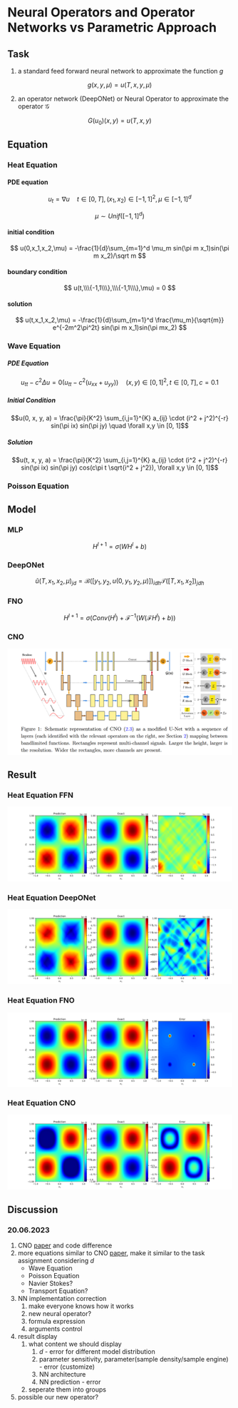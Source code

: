 # Neural Operators and Operator Networks vs Parametric Approach

## Task 

1. a standard feed forward neural network to approximate the function $g$

$$
g(x,y,\mu ) = u(T, x, y, \mu )
$$

2. an operator network (DeepONet) or Neural Operator to approximate the operator $\mathcal G$

$$
G(u_0)(x,y) = u(T,x,y)
$$

## Equation

### Heat  Equation

#### PDE equation

$$
u_t = \nabla u\quad t \in [0,T],(x_1,x_2)\in [-1,1]^2, \mu\in [-1,1]^d
$$

$$
\mu\sim Unif([-1,1]^d)
$$

#### initial condition

$$
u(0,x_1,x_2,\mu) = -\frac{1}{d}\sum_{m=1}^d  \mu_m sin(\pi m x_1)sin(\pi m x_2)/\sqrt m
$$
#### boundary condition

$$
u(t,\\\{-1,1\\\},\\\{-1,1\\\},\mu) = 0
$$

#### solution 

$$
u(t,x_1,x_2,\mu) = -\frac{1}{d}\sum_{m=1}^d \frac{\mu_m}{\sqrt{m}} e^{-2m^2\pi^2t} sin(\pi m  x_1)sin(\pi mx_2)
$$

### Wave Equation

##### PDE Equation

$$ u_{tt} - c^2 \Delta u = 0 (u_{tt} - c^2(u_{xx} + u_{yy})) \quad (x, y) \in [0, 1]^2, t \in [0, T], c = 0.1 $$   

##### Initial Condition

$$u(0, x, y, a) = \frac{\pi}{K^2} \sum_{i,j=1}^{K} a_{ij} \cdot (i^2 + j^2)^{-r} sin(\pi ix) sin(\pi jy) \quad \forall x,y \in [0, 1]$$

##### Solution

$$u(t, x, y, a) = \frac{\pi}{K^2} \sum_{i,j=1}^{K} a_{ij} \cdot (i^2 + j^2)^{-r} sin(\pi ix) sin(\pi jy) cos(c\pi t \sqrt{i^2 + j^2}), \forall x,y \in [0, 1]$$

### Poisson Equation

## Model

### MLP

$$
H^{l+1} = \sigma(W H^l + b)
$$

### DeepONet

$$
\tilde u( T, x_1, x_2, \mu )_{jd} = 
\mathcal B \left( [ y_1, y_2, u ( 0, y_1, y_2, \mu ) ] \right) _ { idh } 
\mathcal T (  [ T, x_1, x_2 ] ) _ { jdh }
$$

### FNO

$$
H^{l+1} = \sigma\left(Conv(H^l) + \mathcal F^{-1}\left(W(\mathcal F H^l)+b\right)\right)
$$


### CNO

![img](./images/other/unet.png)



## Result

### Heat Equation FFN

![img](./images/ffn/heat_equation_prediction.png)

### Heat Equation DeepONet

![img](./images/deeponet/heat_equation_prediction.png)

### Heat Equation FNO

![img](./images/fno/heat_equation_prediction.png)

### Heat Equation CNO

![img](./images/cno/heat_equation_prediction.png)

## Discussion

### 20.06.2023

1. CNO [paper](https://arxiv.org/pdf/2302.01178.pdf) and code difference
2. more equations similar to CNO [paper](https://arxiv.org/pdf/2302.01178.pdf), make it similar to the task assignment considering $d$
   - Wave Equation
   - Poisson Equation
   - Navier  Stokes?
   - Transport Equation?
3. NN implementation correction
   1. make everyone knows how it works
   2. new neural operator?
   3. formula expression
   4. arguments control
4. result display
   1. what content we should display
      1. $d$ - error for different model distribution
      2. parameter sensitivity, parameter(sample density/sample engine) -  error (customize)
      3. NN architecture
      4. NN prediction - error
   2. seperate them into groups
5. possible our new operator?
